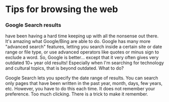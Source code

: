 # Tips for browsing the web

### Google Search results

have been having a hard time keeping up with all the nonsense out there. It's amazing what Google/Bing are able to do. Google has many more "advanced search" features, letting you search inside a certain site or date range or file type, or use advanced operators like quotes or minus sign to exclude a word. So, Google is better... except that it very often gives very outdated 10+ year old results! Especially when I'm searching for technology and cultural topics, that is beyond outdated. What to do?

Google Search lets you specify the date range of results. You can search only pages that have been written in the past year, month, days, few years, etc. However, you have to do this each time. It does not remember your preference. Too much clicking. There is a trick to make it remember.



